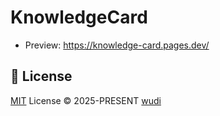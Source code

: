 # KnowledgeCard

- Preview: https://knowledge-card.pages.dev/

## 📜 License

[MIT](./LICENSE) License &copy; 2025-PRESENT [wudi](https://github.com/WuChenDi)
